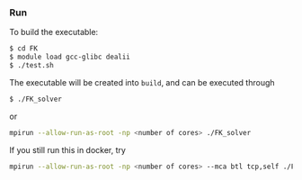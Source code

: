 
### Run
To build the executable:
```bash
$ cd FK
$ module load gcc-glibc dealii
$ ./test.sh
```
The executable will be created into `build`, and can be executed through
```bash
$ ./FK_solver
```
or 
```bash
mpirun --allow-run-as-root -np <number of cores> ./FK_solver
```
If you still run this in docker, try
```bash
mpirun --allow-run-as-root -np <number of cores> --mca btl tcp,self ./FK_solver
```
